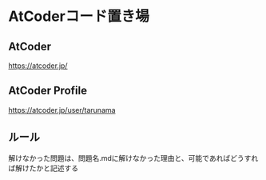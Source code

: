 # AtCoderコード置き場
## AtCoder
https://atcoder.jp/
## AtCoder Profile
https://atcoder.jp/user/tarunama
## ルール
解けなかった問題は、問題名.mdに解けなかった理由と、可能であればどうすれば解けたかと記述する
